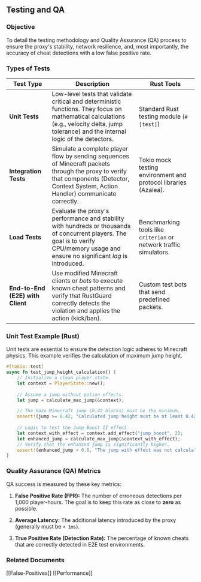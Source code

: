 ## Testing and QA

### Objective

To detail the testing methodology and Quality Assurance (QA) process to ensure the proxy's stability, network resilience, and, most importantly, the accuracy of cheat detections with a low false positive rate.

### Types of Tests

|Test Type|Description|Rust Tools|
|---|---|---|
|**Unit Tests**|Low-level tests that validate critical and deterministic functions. They focus on mathematical calculations (e.g., velocity delta, jump tolerance) and the internal logic of the detectors.|Standard Rust testing module (`#[test]`)|
|**Integration Tests**|Simulate a complete player flow by sending sequences of Minecraft packets through the proxy to verify that components (Detector, Context System, Action Handler) communicate correctly.|Tokio mock testing environment and protocol libraries (Azalea).|
|**Load Tests**|Evaluate the proxy's performance and stability with hundreds or thousands of concurrent players. The goal is to verify CPU/memory usage and ensure no significant _lag_ is introduced.|Benchmarking tools like `criterion` or network traffic simulators.|
|**End-to-End (E2E) with Client**|Use modified Minecraft clients or _bots_ to execute known cheat patterns and verify that RustGuard correctly detects the violation and applies the action (kick/ban).|Custom test bots that send predefined packets.|

### Unit Test Example (Rust)

Unit tests are essential to ensure the detection logic adheres to Minecraft physics. This example verifies the calculation of maximum jump height.

```rust
#[tokio::test]
async fn test_jump_height_calculation() {
    // Initialize a clean player state.
    let context = PlayerState::new(); 
    
    // Assume a jump without potion effects.
    let jump = calculate_max_jump(&context);

    // The base Minecraft jump (0.42 blocks) must be the minimum.
    assert!(jump >= 0.42, "Calculated jump height must be at least 0.42");
    
    // Logic to test the Jump Boost II effect
    let context_with_effect = context.add_effect("jump_boost", 2);
    let enhanced_jump = calculate_max_jump(&context_with_effect);
    // Verify that the enhanced jump is significantly higher.
    assert!(enhanced_jump > 0.6, "The jump with effect was not calculated correctly.");
}

```

### Quality Assurance (QA) Metrics

QA success is measured by these key metrics:

1. **False Positive Rate (FPR):** The number of erroneous detections per 1,000 player-hours. The goal is to keep this rate as close to **zero** as possible.
    
2. **Average Latency:** The additional latency introduced by the proxy (generally must be `< 1ms`).
    
3. **True Positive Rate (Detection Rate):** The percentage of known cheats that are correctly detected in E2E test environments.
    

### Related Documents

[[False-Positives]]
[[Performance]] 
